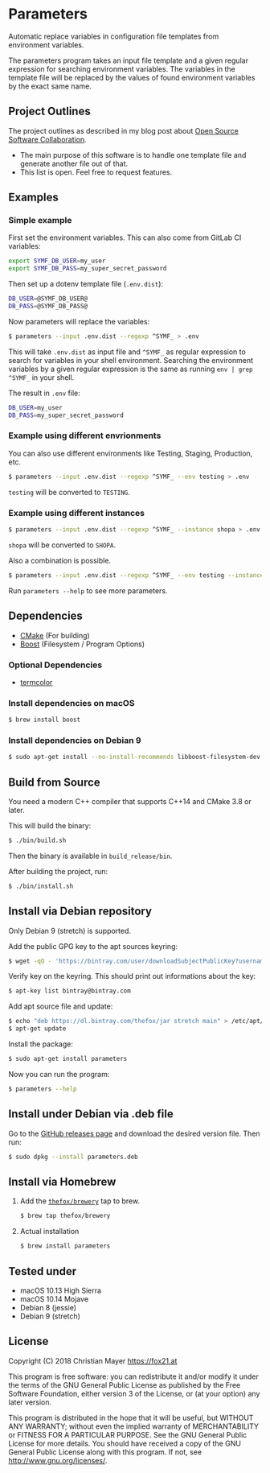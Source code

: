 # Parameters

Automatic replace variables in configuration file templates from environment variables.

The parameters program takes an input file template and a given regular expression for searching environment variables. The variables in the template file will be replaced by the values of found environment variables by the exact same name.

## Project Outlines

The project outlines as described in my blog post about [Open Source Software Collaboration](https://blog.fox21.at/2019/02/21/open-source-software-collaboration.html).

- The main purpose of this software is to handle one template file and generate another file out of that.
- This list is open. Feel free to request features.

## Examples

### Simple example

First set the environment variables. This can also come from GitLab CI variables:

```bash
export SYMF_DB_USER=my_user
export SYMF_DB_PASS=my_super_secret_password
```

Then set up a dotenv template file (`.env.dist`):

```bash
DB_USER=@SYMF_DB_USER@
DB_PASS=@SYMF_DB_PASS@
```

Now parameters will replace the variables:

```bash
$ parameters --input .env.dist --regexp ^SYMF_ > .env
```

This will take `.env.dist` as input file and `^SYMF_` as regular expression to search for variables in your shell environment. Searching the environment variables by a given regular expression is the same as running `env | grep ^SYMF_` in your shell.

The result in `.env` file:

```bash
DB_USER=my_user
DB_PASS=my_super_secret_password
```

### Example using different envrionments

You can also use different environments like Testing, Staging, Production, etc.

```bash
$ parameters --input .env.dist --regexp ^SYMF_ --env testing > .env
```

`testing` will be converted to `TESTING`.

### Example using different instances

```bash
$ parameters --input .env.dist --regexp ^SYMF_ --instance shopa > .env
```

`shopa` will be converted to `SHOPA`.

Also a combination is possible.

```bash
$ parameters --input .env.dist --regexp ^SYMF_ --env testing --instance shopa > .env
```

Run `parameters --help` to see more parameters.

## Dependencies

- [CMake](https://cmake.org/) (For building)
- [Boost](https://www.boost.org/) (Filesystem / Program Options)

### Optional Dependencies

- [termcolor](https://github.com/ikalnytskyi/termcolor)

### Install dependencies on macOS

```bash
$ brew install boost
```

### Install dependencies on Debian 9

```bash
$ sudo apt-get install --no-install-recommends libboost-filesystem-dev libboost-program-options-dev
```

## Build from Source

You need a modern C++ compiler that supports C++14 and CMake 3.8 or later.

This will build the binary:

```bash
$ ./bin/build.sh
```

Then the binary is available in `build_release/bin`.

After building the project, run:

```bash
$ ./bin/install.sh
```

## Install via Debian repository

Only Debian 9 (stretch) is supported.

Add the public GPG key to the apt sources keyring:

```bash
$ wget -qO - 'https://bintray.com/user/downloadSubjectPublicKey?username=bintray' | sudo apt-key add -
```

Verify key on the keyring. This should print out informations about the key:

```bash
$ apt-key list bintray@bintray.com
```

Add apt source file and update:

```bash
$ echo "deb https://dl.bintray.com/thefox/jar stretch main" > /etc/apt/sources.list.d/fox21at.list
$ apt-get update
```

Install the package:

```bash
$ sudo apt-get install parameters
```

Now you can run the program:

```bash
$ parameters --help
```

## Install under Debian via .deb file

Go to the [GitHub releases page](https://github.com/TheFox/parameters/releases) and download the desired version file. Then run:

```bash
$ sudo dpkg --install parameters.deb
```

## Install via Homebrew

1. Add the [`thefox/brewery`](https://github.com/TheFox/homebrew-brewery) tap to brew.

	```bash
	$ brew tap thefox/brewery
	```

2. Actual installation

	```bash
	$ brew install parameters
	```

## Tested under

- macOS 10.13 High Sierra
- macOS 10.14 Mojave
- Debian 8 (jessie)
- Debian 9 (stretch)

## License

Copyright (C) 2018 Christian Mayer <https://fox21.at>

This program is free software: you can redistribute it and/or modify it under the terms of the GNU General Public License as published by the Free Software Foundation, either version 3 of the License, or (at your option) any later version.

This program is distributed in the hope that it will be useful, but WITHOUT ANY WARRANTY; without even the implied warranty of MERCHANTABILITY or FITNESS FOR A PARTICULAR PURPOSE. See the GNU General Public License for more details. You should have received a copy of the GNU General Public License along with this program. If not, see <http://www.gnu.org/licenses/>.
